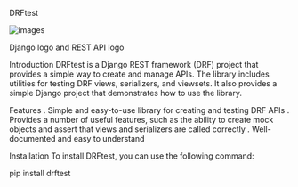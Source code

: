 DRFtest


![images](https://github.com/yousefarastoo/DRFtest/assets/60967783/b5b96f2c-0f7b-4fb4-a0b5-77f43af91b92)

Django logo and REST API logo


Introduction
DRFtest is a Django REST framework (DRF) project that provides a simple way to create and manage APIs. The library includes utilities for testing DRF views, serializers, and viewsets. It also provides a simple Django project that demonstrates how to use the library.

Features
 . Simple and easy-to-use library for creating and testing DRF APIs
 . Provides a number of useful features, such as the ability to create mock objects and assert that views and serializers are called correctly
 . Well-documented and easy to understand

Installation
To install DRFtest, you can use the following command:

pip install drftest
